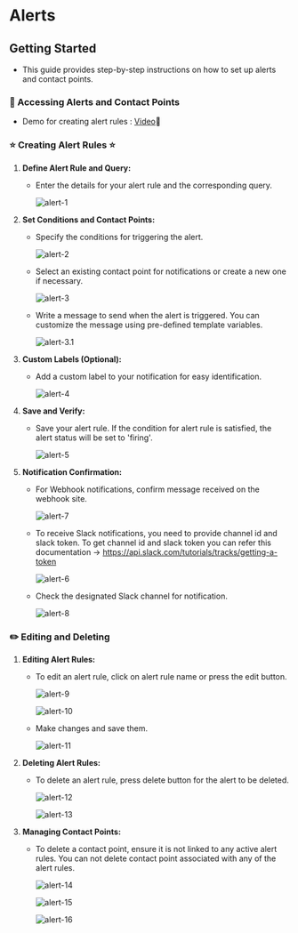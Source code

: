 
#  Alerts 

## Getting Started

- This guide provides step-by-step instructions on how to set up alerts and contact points.

### 📌 Accessing Alerts and Contact Points

- Demo for creating alert rules :
[Video](../static/img/alert-overview.mp4)👀

### ⭐ Creating Alert Rules ⭐

1. **Define Alert Rule and Query:**
   - Enter the details for your alert rule and the corresponding query.

      ![alert-1](../static/img/alert-1.png)

2. **Set Conditions and Contact Points:**
   - Specify the conditions for triggering the alert.

      ![alert-2](../static/img/alert-2.png)

   - Select an existing contact point for notifications or create a new one if necessary.

      ![alert-3](../static/img/alert-3.png)

   - Write a message to send when the alert is triggered. You can customize the message using pre-defined template variables.

      ![alert-3.1](../static/img/alert-3.1.png)

3. **Custom Labels (Optional):**
   - Add a custom label to your notification for easy identification.

      ![alert-4](../static/img/alert-4.png)

4. **Save and Verify:**
   - Save your alert rule. If the condition for alert rule is satisfied, the alert status will be set to 'firing'.

      ![alert-5](../static/img/alert-5.png)

5. **Notification Confirmation:**
   - For Webhook notifications, confirm message received on the webhook site.

      ![alert-7](../static/img/alert-7.png)

   - To receive Slack notifications, you need to provide channel id and slack token. To get channel id and slack token you can refer this documentation -> https://api.slack.com/tutorials/tracks/getting-a-token

      ![alert-6](../static/img/alert-6.png)

   - Check the designated Slack channel for notification.

      ![alert-8](../static/img/alert-8.png)

### ✏️ Editing and Deleting

1. **Editing Alert Rules:**
   - To edit an alert rule, click on alert rule name or press the edit button.

      ![alert-9](../static/img/alert-9.png)

      ![alert-10](../static/img/alert-10.png)

   - Make changes and save them.

      ![alert-11](../static/img/alert-11.png)

2. **Deleting Alert Rules:**
   - To delete an alert rule, press delete button for the alert to be deleted.

      ![alert-12](../static/img/alert-12.png)

      ![alert-13](../static/img/alert-13.png)


3. **Managing Contact Points:**
   -  To delete a contact point, ensure it is not linked to any active alert rules. You can not delete contact point associated with any of the alert rules.

      ![alert-14](../static/img/alert-14.png)

      ![alert-15](../static/img/alert-15.png)

      ![alert-16](../static/img/alert-16.png)
